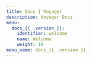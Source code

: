 ```yaml
---
title: Docs | Voyager
description: Voyager Docs
menu:
  docs_{{ .version }}:
    identifier: welcome
    name: Welcome
    weight: 10
menu_name: docs_{{ .version }}
---
```

